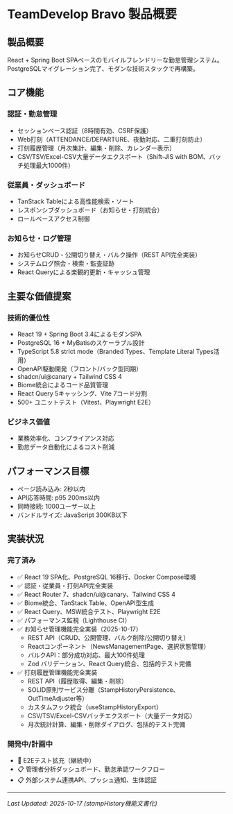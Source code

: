 # TeamDevelop Bravo 製品概要

## 製品概要

React + Spring Boot SPAベースのモバイルフレンドリーな勤怠管理システム。PostgreSQLマイグレーション完了、モダンな技術スタックで再構築。

## コア機能

### 認証・勤怠管理
- セッションベース認証（8時間有効、CSRF保護）
- Web打刻（ATTENDANCE/DEPARTURE、夜勤対応、二重打刻防止）
- 打刻履歴管理（月次集計、編集・削除、カレンダー表示）
- CSV/TSV/Excel-CSV大量データエクスポート（Shift-JIS with BOM、バッチ処理最大1000件）

### 従業員・ダッシュボード
- TanStack Tableによる高性能検索・ソート
- レスポンシブダッシュボード（お知らせ・打刻統合）
- ロールベースアクセス制御

### お知らせ・ログ管理
- お知らせCRUD・公開切り替え・バルク操作（REST API完全実装）
- システムログ照会・検索・監査証跡
- React Queryによる楽観的更新・キャッシュ管理

## 主要な価値提案

### 技術的優位性
- React 19 + Spring Boot 3.4によるモダンSPA
- PostgreSQL 16 + MyBatisのスケーラブル設計
- TypeScript 5.8 strict mode（Branded Types、Template Literal Types活用）
- OpenAPI駆動開発（フロント/バック型同期）
- shadcn/ui@canary + Tailwind CSS 4
- Biome統合によるコード品質管理
- React Query 5キャッシング、Vite 7コード分割
- 500+ ユニットテスト（Vitest、Playwright E2E）

### ビジネス価値
- 業務効率化、コンプライアンス対応
- 勤怠データ自動化によるコスト削減

## パフォーマンス目標

- ページ読み込み: 2秒以内
- API応答時間: p95 200ms以内
- 同時接続: 1000ユーザー以上
- バンドルサイズ: JavaScript 300KB以下

## 実装状況

### 完了済み
- ✅ React 19 SPA化、PostgreSQL 16移行、Docker Compose環境
- ✅ 認証・従業員・打刻API完全実装
- ✅ React Router 7、shadcn/ui@canary、Tailwind CSS 4
- ✅ Biome統合、TanStack Table、OpenAPI型生成
- ✅ React Query、MSW統合テスト、Playwright E2E
- ✅ パフォーマンス監視（Lighthouse CI）
- ✅ お知らせ管理機能完全実装（2025-10-17）
  - REST API（CRUD、公開管理、バルク削除/公開切り替え）
  - Reactコンポーネント（NewsManagementPage、選択状態管理）
  - バルクAPI：部分成功対応、最大100件処理
  - Zod バリデーション、React Query統合、包括的テスト完備
- ✅ 打刻履歴管理機能完全実装
  - REST API（履歴取得、編集・削除）
  - SOLID原則サービス分離（StampHistoryPersistence、OutTimeAdjuster等）
  - カスタムフック統合（useStampHistoryExport）
  - CSV/TSV/Excel-CSVバッチエクスポート（大量データ対応）
  - 月次統計計算、編集・削除ダイアログ、包括的テスト完備

### 開発中/計画中
- 🔄 E2Eテスト拡充（継続中）
- 📋 管理者分析ダッシュボード、勤怠承認ワークフロー
- 📋 外部システム連携API、プッシュ通知、生体認証

---
*Last Updated: 2025-10-17 (stampHistory機能文書化)*
